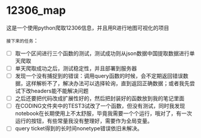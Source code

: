 # 12306_map
这是一个使用python爬取12306信息，并且用R进行地图可视化的项目

`接下来的任务`：
- [ ] 取一个区间进行三个函数的测试，测试成功则从json数据中国提取数据进行单天爬取
- [ ] 单天爬取成功之后，测试稳定性，并且部署到服务器
- [ ] 发现一个没有捕捉到的错误：调用query函数的时候，会不定期返回错误数据，这样解析不了，解决办法可以选择轮询，直到返回正确数据；或者我先尝试下改headers能不能解决问题
- [ ] 之后还要把代码改成扩展性好的，然后把封装好的函数放到我的笔记里面
- [ ] 在CODING文件夹中的TEST3试改了一个函数，但没有测试，同时我发现notebook在长期使用上不太舒服，毕竟我需要一个个运行，哦对了，有一次运行的按钮，有些常量我没有整理好，需要作为全局变量。
- [ ] query ticket得到的长时间nonetype错误依旧未解决。